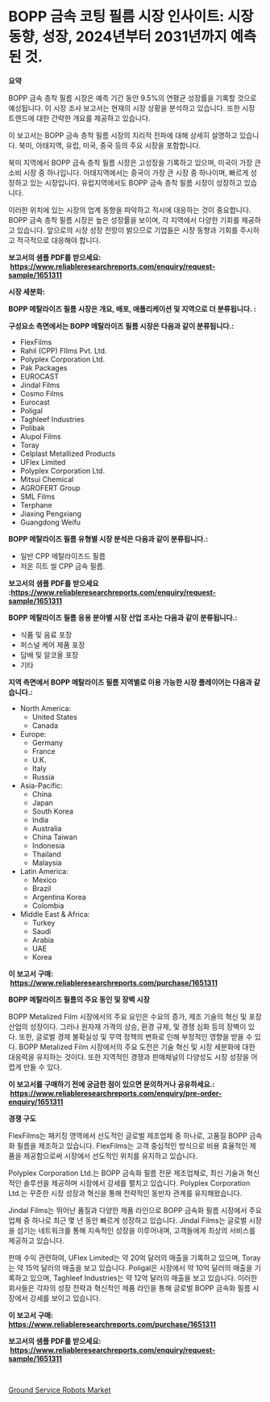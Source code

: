 <p><h1>BOPP 금속 코팅 필름 시장 인사이트: 시장 동향, 성장, 2024년부터 2031년까지 예측된 것.</h1></p><p><strong>요약</strong></p>
<p><p>BOPP 금속 층착 필름 시장은 예측 기간 동안 9.5%의 연평균 성장률을 기록할 것으로 예상됩니다. 이 시장 조사 보고서는 현재의 시장 상황을 분석하고 있습니다. 또한 시장 트렌드에 대한 간략한 개요를 제공하고 있습니다. </p><p>이 보고서는 BOPP 금속 층착 필름 시장의 지리적 전파에 대해 상세히 설명하고 있습니다. 북미, 아태지역, 유럽, 미국, 중국 등의 주요 시장을 포함합니다. </p><p>북미 지역에서 BOPP 금속 층착 필름 시장은 고성장을 기록하고 있으며, 미국이 가장 큰 소비 시장 중 하나입니다. 아태지역에서는 중국이 가장 큰 시장 중 하나이며, 빠르게 성장하고 있는 시장입니다. 유럽지역에서도 BOPP 금속 층착 필름 시장이 성장하고 있습니다. </p><p>이러한 위치에 있는 시장의 업계 동향을 파악하고 적시에 대응하는 것이 중요합니다. BOPP 금속 층착 필름 시장은 높은 성장률을 보이며, 각 지역에서 다양한 기회를 제공하고 있습니다. 앞으로의 시장 성장 전망이 밝으므로 기업들은 시장 동향과 기회를 주시하고 적극적으로 대응해야 합니다.</p></p>
<p><strong>보고서의 샘플 PDF를 받으세요: &nbsp;<a href="https://www.reliableresearchreports.com/enquiry/request-sample/1651311">https://www.reliableresearchreports.com/enquiry/request-sample/1651311</a></strong></p>
<p><strong>시장 세분화:</strong></p>
<p><strong> BOPP 메탈라이즈 필름 시장은 개요, 배포, 애플리케이션 및 지역으로 더 분류됩니다. :</strong></p>
<p><strong>구성요소 측면에서는 BOPP 메탈라이즈 필름 시장은 다음과 같이 분류됩니다.:</strong></p>
<p><ul><li>FlexFilms</li><li>Rahil (CPP) FIlms Pvt. Ltd.</li><li>Polyplex Corporation Ltd.</li><li>Pak Packages</li><li>EUROCAST</li><li>Jindal Films</li><li>Cosmo Films</li><li>Eurocast</li><li>Poligal</li><li>Taghleef Industries</li><li>Polibak</li><li>Alupol Films</li><li>Toray</li><li>Celplast Metallized Products</li><li>UFlex Limited</li><li>Polyplex Corporation Ltd.</li><li>Mitsui Chemical</li><li>AGROFERT Group</li><li>SML Films</li><li>Terphane</li><li>Jiaxing Pengxiang</li><li>Guangdong Weifu</li></ul></p>
<p><strong> BOPP 메탈라이즈 필름 유형별 시장 분석은 다음과 같이 분류됩니다.:</strong></p>
<p><ul><li>일반 CPP 메탈라이즈드 필름</li><li>저온 히트 씰 CPP 금속 필름.</li></ul></p>
<p><strong>보고서의 샘플 PDF를 받으세요 :<a href="https://www.reliableresearchreports.com/enquiry/request-sample/1651311">https://www.reliableresearchreports.com/enquiry/request-sample/1651311</a></strong></p>
<p><strong> BOPP 메탈라이즈 필름 응용 분야별 시장 산업 조사는 다음과 같이 분류됩니다.:</strong></p>
<p><ul><li>식품 및 음료 포장</li><li>퍼스널 케어 제품 포장</li><li>담배 및 알코올 포장</li><li>기타</li></ul></p>
<p><strong>지역 측면에서 BOPP 메탈라이즈 필름 지역별로 이용 가능한 시장 플레이어는 다음과 같습니다.:</strong></p>
<p><ul>
    <li>
        North America:
        <ul>
            <li>United States</li>
            <li>Canada</li>
        </ul>
    </li>
    <li>
        Europe:
        <ul>
            <li>Germany</li>
            <li>France</li>
            <li>U.K.</li>
            <li>Italy</li>
            <li>Russia</li>
        </ul>
    </li>
    <li>
        Asia-Pacific:
        <ul>
            <li>China</li>
            <li>Japan</li>
            <li>South Korea</li>
            <li>India</li>
            <li>Australia</li>
            <li>China Taiwan</li>
            <li>Indonesia</li>
            <li>Thailand</li>
            <li>Malaysia</li>
        </ul>
    </li>
    <li>
        Latin America:
        <ul>
            <li>Mexico</li>
            <li>Brazil</li>
            <li>Argentina Korea</li>
            <li>Colombia</li>
        </ul>
    </li>
    <li>
        Middle East & Africa:
        <ul>
            <li>Turkey</li>
            <li>Saudi</li>
            <li>Arabia</li>
            <li>UAE</li>
            <li>Korea</li>
        </ul>
    </li>
    </ul></p>
<p><strong>이 보고서 구매: &nbsp;<a href="https://www.reliableresearchreports.com/purchase/1651311">https://www.reliableresearchreports.com/purchase/1651311</a></strong></p>
<p><strong>BOPP 메탈라이즈 필름의 주요 동인 및 장벽 시장</strong></p>
<p><p>BOPP Metalized Film 시장에서의 주요 요인은 수요의 증가, 제조 기술의 혁신 및 포장 산업의 성장이다. 그러나 원자재 가격의 상승, 환경 규제, 및 경쟁 심화 등의 장벽이 있다. 또한, 글로벌 경제 불확실성 및 무역 정책의 변화로 인해 부정적인 영향을 받을 수 있다. BOPP Metalized Film 시장에서의 주요 도전은 기술 혁신 및 시장 세분화에 대한 대응력을 유지하는 것이다. 또한 지역적인 경쟁과 판매채널의 다양성도 시장 성장을 어렵게 만들 수 있다.</p></p>
<p><strong>이 보고서를 구매하기 전에 궁금한 점이 있으면 문의하거나 공유하세요.: &nbsp;<a href="https://www.reliableresearchreports.com/enquiry/pre-order-enquiry/1651311">https://www.reliableresearchreports.com/enquiry/pre-order-enquiry/1651311</a></strong></p>
<p><strong>경쟁 구도</strong></p>
<p><p>FlexFilms는 패키징 영역에서 선도적인 글로벌 제조업체 중 하나로, 고품질 BOPP 금속화 필름을 제조하고 있습니다. FlexFilms는 고객 중심적인 방식으로 비용 효율적인 제품을 제공함으로써 시장에서 선도적인 위치를 유지하고 있습니다.</p><p>Polyplex Corporation Ltd.는 BOPP 금속화 필름 전문 제조업체로, 최신 기술과 혁신적인 솔루션을 제공하며 시장에서 강세를 펼치고 있습니다. Polyplex Corporation Ltd.는 꾸준한 시장 성장과 혁신을 통해 전략적인 동반자 관계를 유지해왔습니다.</p><p>Jindal Films는 뛰어난 품질과 다양한 제품 라인으로 BOPP 금속화 필름 시장에서 주요 업체 중 하나로 최근 몇 년 동안 빠르게 성장하고 있습니다. Jindal Films는 글로벌 시장을 섬기는 네트워크를 통해 지속적인 성장을 이루어내며, 고객들에게 최상의 서비스를 제공하고 있습니다.</p><p>판매 수익 관련하여, UFlex Limited는 약 20억 달러의 매출을 기록하고 있으며, Toray는 약 15억 달러의 매출을 보고 있습니다. Poligal은 시장에서 약 10억 달러의 매출을 기록하고 있으며, Taghleef Industries는 약 12억 달러의 매출을 보고 있습니다. 이러한 회사들은 각자의 성장 전략과 혁신적인 제품 라인을 통해 글로벌 BOPP 금속화 필름 시장에서 강세를 보이고 있습니다.</p></p>
<p><strong>이 보고서 구매: &nbsp; <a href="https://www.reliableresearchreports.com/purchase/1651311">https://www.reliableresearchreports.com/purchase/1651311</a></strong></p>
<p><strong>보고서의 샘플 PDF를 받으세요: &nbsp;<a href="https://www.reliableresearchreports.com/enquiry/request-sample/1651311">https://www.reliableresearchreports.com/enquiry/request-sample/1651311</a></strong><strong></strong></p>
<p>&nbsp;</p>
<p><p><a href="https://medium.com/@clairhane_9803/ground-service-robots-market-size-market-outlook-and-market-forecast-2024-to-2031-963e7b2897ff">Ground Service Robots Market</a></p></p>